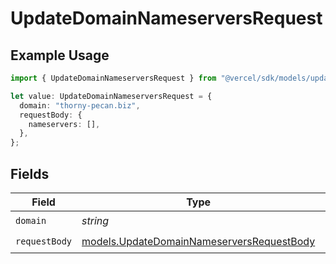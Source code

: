 # UpdateDomainNameserversRequest

## Example Usage

```typescript
import { UpdateDomainNameserversRequest } from "@vercel/sdk/models/updatedomainnameserversop.js";

let value: UpdateDomainNameserversRequest = {
  domain: "thorny-pecan.biz",
  requestBody: {
    nameservers: [],
  },
};
```

## Fields

| Field                                                                                        | Type                                                                                         | Required                                                                                     | Description                                                                                  |
| -------------------------------------------------------------------------------------------- | -------------------------------------------------------------------------------------------- | -------------------------------------------------------------------------------------------- | -------------------------------------------------------------------------------------------- |
| `domain`                                                                                     | *string*                                                                                     | :heavy_check_mark:                                                                           | N/A                                                                                          |
| `requestBody`                                                                                | [models.UpdateDomainNameserversRequestBody](../models/updatedomainnameserversrequestbody.md) | :heavy_check_mark:                                                                           | N/A                                                                                          |